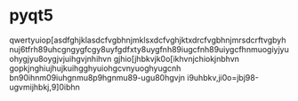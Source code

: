 # pyqt5
qwertyuiop[asdfghjklasdcfvgbhnjmklsxdcfvghjktxdrcfvgbhnjmrsdcrftvgbyhnuj6tfrh89uhcgngygfcgy8uyfgdfxty8uygfnh89iugcfnh89uiygcfhnmuogiyjyuohygjyu8oygjvjuihgvjnhihvn gjhio[jhbkvjk0o[ikhvnjchiokjnbhvn gopkjnghiujhujkuihgghyuiohgcvnyuoghyugcnh bn90ihnm09iuhgnmu8p9hgnmu89-ugu80hgvjn i9uhbkv,ji0o=jbj98-ugvmijhbkj,9]0ibhn 
